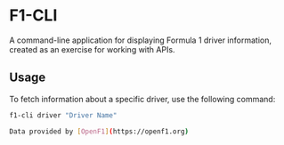 # F1-CLI

A command-line application for displaying Formula 1 driver information, created as an exercise for working with APIs.

## Usage

To fetch information about a specific driver, use the following command:

```bash
f1-cli driver "Driver Name"

Data provided by [OpenF1](https://openf1.org)
